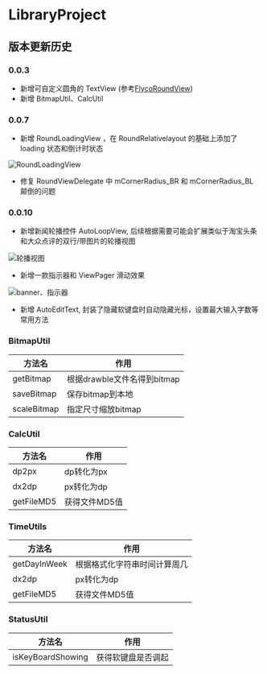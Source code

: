 # LibraryProject

## 版本更新历史

### 0.0.3

- 新增可自定义圆角的 TextView (参考[FlycoRoundView](https://github.com/H07000223/FlycoRoundView))
- 新增 BitmapUtil、CalcUtil

### 0.0.7 

- 新增 RoundLoadingView ，在 RoundRelativelayout 的基础上添加了 loading 状态和倒计时状态

![RoundLoadingView](http://upload-images.jianshu.io/upload_images/1929170-276c9468a8c79928.gif?imageMogr2/auto-orient/strip)

- 修复 RoundViewDelegate 中 mCornerRadius_BR 和 mCornerRadius_BL 颠倒的问题

### 0.0.10

- 新增新闻轮播控件 AutoLoopView, 后续根据需要可能会扩展类似于淘宝头条和大众点评的双行/带图片的轮播视图

![轮播视图](http://upload-images.jianshu.io/upload_images/1929170-665c66011885aafc.gif?imageMogr2/auto-orient/strip)

- 新增一款指示器和 ViewPager 滑动效果

![banner、指示器](http://upload-images.jianshu.io/upload_images/1929170-2c3b2eb649c3d1eb.gif?imageMogr2/auto-orient/strip)

- 新增 AutoEditText, 封装了隐藏软键盘时自动隐藏光标，设置最大输入字数等常用方法

### BitmapUtil

|方法名 | 作用 |
|----|------|
|getBitmap | 根据drawble文件名得到bitmap |
|saveBitmap | 保存bitmap到本地  |
|scaleBitmap | 指定尺寸缩放bitmap |

### CalcUtil

|方法名 | 作用 |
|----|------|
|dp2px | dp转化为px|
|dx2dp | px转化为dp|
|getFileMD5 | 获得文件MD5值|

### TimeUtils

|方法名 | 作用 |
|----|------|
|getDayInWeek | 根据格式化字符串时间计算周几|
|dx2dp | px转化为dp|
|getFileMD5 | 获得文件MD5值|


### StatusUtil

|方法名 | 作用 |
|----|------|
|isKeyBoardShowing | 获得软键盘是否调起|
